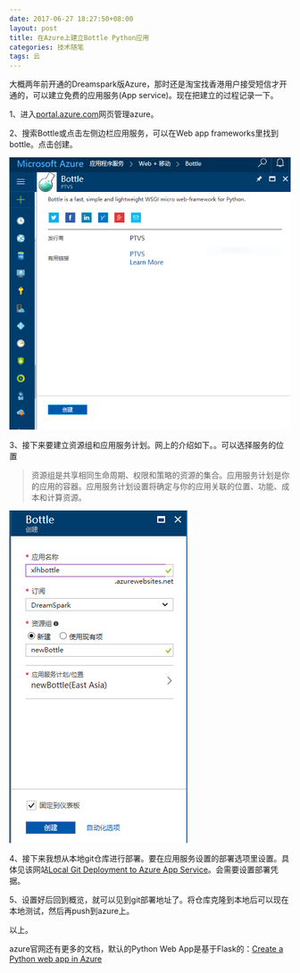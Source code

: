 ```yaml
---
date: 2017-06-27 18:27:50+08:00
layout: post
title: 在Azure上建立Bottle Python应用
categories: 技术随笔
tags: 云
---
```



大概两年前开通的Dreamspark版Azure，那时还是淘宝找香港用户接受短信才开通的，可以建立免费的应用服务(App service)。现在把建立的过程记录一下。

1、进入[portal.azure.com](https://portal.azure.com/)网页管理azure。

2、搜索Bottle或点击左侧边栏应用服务，可以在Web app frameworks里找到bottle。点击创建。

![](https://github.com/xulihang/xulihang.github.io/raw/master/album/azure/1.PNG)

3、接下来要建立资源组和应用服务计划。网上的介绍如下。。可以选择服务的位置

>资源组是共享相同生命周期、权限和策略的资源的集合。应用服务计划是你的应用的容器。应用服务计划设置将确定与你的应用关联的位置、功能、成本和计算资源。

![](https://github.com/xulihang/xulihang.github.io/raw/master/album/azure/2.PNG)

4、接下来我想从本地git仓库进行部署。要在应用服务设置的部署选项里设置。具体见该网站[Local Git Deployment to Azure App Service](https://docs.microsoft.com/en-us/azure/app-service-web/app-service-deploy-local-git#a-namestep3astep-3-enable-the-app-service-app-repository)。会需要设置部署凭据。

5、设置好后回到概览，就可以见到git部署地址了。将仓库克隆到本地后可以现在本地测试，然后再push到azure上。

以上。

azure官网还有更多的文档，默认的Python Web App是基于Flask的：[Create a Python web app in Azure](https://docs.microsoft.com/en-us/azure/app-service-web/app-service-web-get-started-python)



